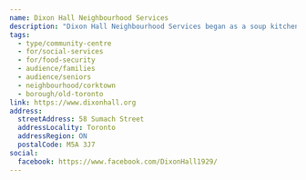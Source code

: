 ```yaml
---
name: Dixon Hall Neighbourhood Services
description: "Dixon Hall Neighbourhood Services began as a soup kitchen in 1929, and since then has been steadily increasing and strengthening a diverse range of integrated services for residents of east downtown Toronto."
tags:
  - type/community-centre
  - for/social-services
  - for/food-security
  - audience/families
  - audience/seniors
  - neighbourhood/corktown
  - borough/old-toronto
link: https://www.dixonhall.org
address:
  streetAddress: 58 Sumach Street
  addressLocality: Toronto
  addressRegion: ON
  postalCode: M5A 3J7
social:
  facebook: https://www.facebook.com/DixonHall1929/
---
```

